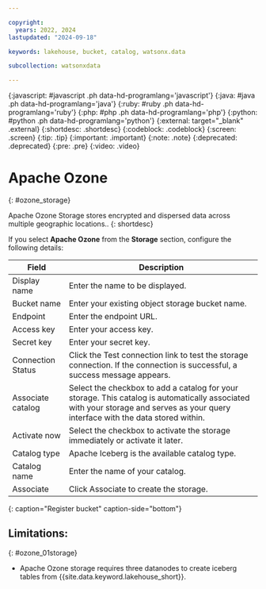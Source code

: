 ```yaml
---

copyright:
  years: 2022, 2024
lastupdated: "2024-09-18"

keywords: lakehouse, bucket, catalog, watsonx.data

subcollection: watsonxdata

---
```


{:javascript: #javascript .ph data-hd-programlang='javascript'}
{:java: #java .ph data-hd-programlang='java'}
{:ruby: #ruby .ph data-hd-programlang='ruby'}
{:php: #php .ph data-hd-programlang='php'}
{:python: #python .ph data-hd-programlang='python'}
{:external: target="_blank" .external}
{:shortdesc: .shortdesc}
{:codeblock: .codeblock}
{:screen: .screen}
{:tip: .tip}
{:important: .important}
{:note: .note}
{:deprecated: .deprecated}
{:pre: .pre}
{:video: .video}

# Apache Ozone
{: #ozone_storage}

Apache Ozone Storage stores encrypted and dispersed data across multiple geographic locations..
{: shortdesc}

If you select **Apache Ozone** from the **Storage** section, configure the following details:

 | Field | Description |
 |--------------------------|----------------|
 | Display name | Enter the name to be displayed.|
 | Bucket name | Enter your existing object storage bucket name.|
 | Endpoint | Enter the endpoint URL.|
 | Access key | Enter your access key. |
 | Secret key | Enter your secret key. |
 | Connection Status | Click the Test connection link to test the storage connection. If the connection is successful, a success message appears.|
 | Associate catalog | Select the checkbox to add a catalog for your storage. This catalog is automatically associated with your storage and serves as your query interface with the data stored within. |
 | Activate now| Select the checkbox to activate the storage immediately or activate it later. |
 | Catalog type | Apache Iceberg is the available catalog type.|
 | Catalog name | Enter the name of your catalog.|
 | Associate | Click Associate to create the storage. |
 {: caption="Register bucket" caption-side="bottom"}

## Limitations:
{: #ozone_01storage}

* Apache Ozone storage requires three datanodes to create iceberg tables from {{site.data.keyword.lakehouse_short}}.

